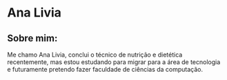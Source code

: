 # Ana Livia

## Sobre mim:

Me chamo Ana Livia, conclui o técnico de nutrição e dietética recentemente, mas estou estudando para migrar para a área de tecnologia e futuramente pretendo fazer faculdade de ciências da computação.
